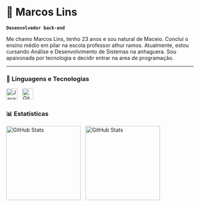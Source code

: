 # 👾 Marcos Lins

**`Desenvolvedor back-end `**

Me chamo Marcos Lins, tenho 23 anos e sou natural de Maceio. Concluí o ensino médio em pilar na escola professor athur ramos. Atualmente, estou cursando Análise e Desenvolvimento de Sistemas na anhaguera. Sou apaixonada por tecnologia e decidir entrar na area de programação.


---

### 👾 Linguagens e Tecnologias

<img align="left" 
alt="Java" 
width="30px" 
style="padding-right:10px;" 
src="https://cdn.jsdelivr.net/gh/devicons/devicon/icons/java/java-original.svg"
/>

<img 
    align="left" 
    alt="Git" 
    title="Git"
    width="30px" 
    style="padding-right: 10px;" 
    src="https://cdn.jsdelivr.net/gh/devicons/devicon@latest/icons/git/git-original.svg" 
/>

<br/>
<br/>

### 📊 Estatísticas

<p>
  <img 
    align="left" 
    alt="GitHub Stats" 
    height="200" 
    style="padding-right: 10px;" 
    src="https://github-readme-stats.vercel.app/api?username=lins07&show_icons=true&theme=tokyonight&include_all_commits=true&locale=pt-br" 
  />
</p>



<img 
      align="left" 
      alt="GitHub Stats" 
      height="200" 
      src="https://github-readme-stats.vercel.app/api/top-langs/?username=lins07&theme=tokyonight&layout=compact&custom_title=Tecnologias&langs_count=9" 
  />

</p>
